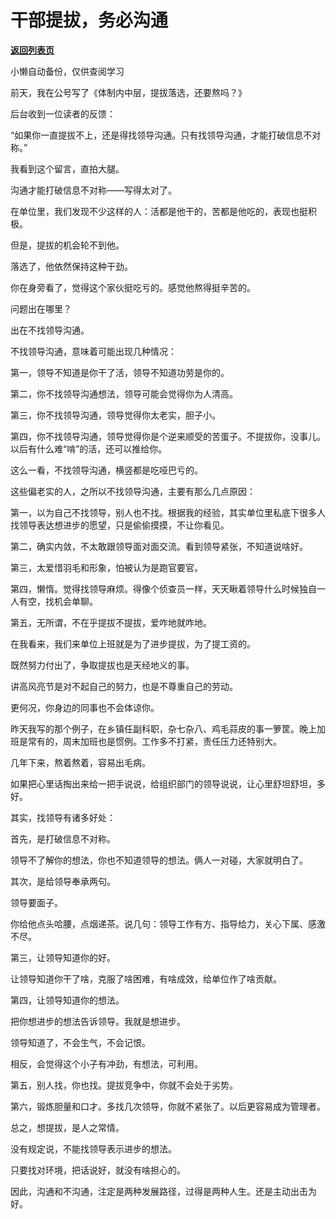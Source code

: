 # 干部提拔，务必沟通

[**返回列表页**](/gzh/费曼的小茶馆)

小懒自动备份，仅供查阅学习

前天，我在公号写了《体制内中层，提拔落选，还要熬吗？》

  

后台收到一位读者的反馈：

  

“如果你一直提拔不上，还是得找领导沟通。只有找领导沟通，才能打破信息不对称。”

  

我看到这个留言，直拍大腿。

沟通才能打破信息不对称——写得太对了。

  

在单位里，我们发现不少这样的人：活都是他干的，苦都是他吃的，表现也挺积极。

  

但是，提拔的机会轮不到他。

  

落选了，他依然保持这种干劲。

  

你在身旁看了，觉得这个家伙挺吃亏的。感觉他熬得挺辛苦的。

  

问题出在哪里？

  

出在不找领导沟通。

  

不找领导沟通，意味着可能出现几种情况：

  

第一，领导不知道是你干了活，领导不知道功劳是你的。

  

第二，你不找领导沟通想法，领导可能会觉得你为人清高。

  

第三，你不找领导沟通，领导觉得你太老实，胆子小。

  

第四，你不找领导沟通，领导觉得你是个逆来顺受的苦蛋子。不提拔你，没事儿。以后有什么难“啃”的活，还可以推给你。

  

这么一看，不找领导沟通，横竖都是吃哑巴亏的。

  

这些偏老实的人，之所以不找领导沟通，主要有那么几点原因：

  

第一，以为自己不找领导，别人也不找。根据我的经验，其实单位里私底下很多人找领导表达想进步的愿望，只是偷偷摸摸，不让你看见。

  

第二，确实内敛，不太敢跟领导面对面交流。看到领导紧张，不知道说啥好。

  

第三，太爱惜羽毛和形象，怕被认为是跑官要官。

  

第四，懒惰。觉得找领导麻烦。得像个侦查员一样，天天瞅着领导什么时候独自一人有空，找机会单聊。

  

第五，无所谓，不在乎提拔不提拔，爱咋地就咋地。

  

在我看来，我们来单位上班就是为了进步提拔，为了提工资的。

  

既然努力付出了，争取提拔也是天经地义的事。

  

讲高风亮节是对不起自己的努力，也是不尊重自己的劳动。

  

更何况，你身边的同事也不会体谅你。

  

昨天我写的那个例子，在乡镇任副科职，杂七杂八、鸡毛蒜皮的事一箩筐。晚上加班是常有的，周末加班也是惯例。工作多不打紧，责任压力还特别大。

  

几年下来，熬着熬着，容易出毛病。

  

如果把心里话掏出来给一把手说说，给组织部门的领导说说，让心里舒坦舒坦，多好。

  

其实，找领导有诸多好处：

  

首先，是打破信息不对称。

  

领导不了解你的想法，你也不知道领导的想法。俩人一对碰，大家就明白了。

  

其次，是给领导奉承两句。

  

领导要面子。

  

你给他点头哈腰，点烟递茶。说几句：领导工作有方、指导给力，关心下属、感激不尽。

  

第三，让领导知道你的好。

  

让领导知道你干了啥，克服了啥困难，有啥成效，给单位作了啥贡献。

  

第四，让领导知道你的想法。

  

把你想进步的想法告诉领导。我就是想进步。

  

领导知道了，不会生气，不会记恨。

  

相反，会觉得这个小子有冲劲，有想法，可利用。

  

第五，别人找，你也找。提拔竞争中，你就不会处于劣势。

  

第六，锻炼胆量和口才。多找几次领导，你就不紧张了。以后更容易成为管理者。

  

总之，想提拔，是人之常情。

  

没有规定说，不能找领导表示进步的想法。

  

只要找对环境，把话说好，就没有啥担心的。

  

因此，沟通和不沟通，注定是两种发展路径，过得是两种人生。还是主动出击为好。


